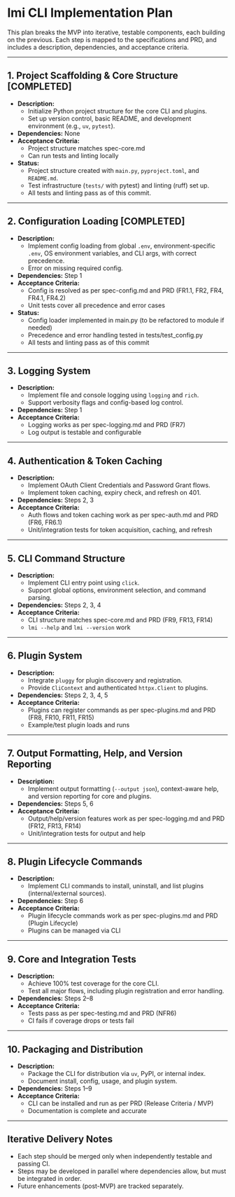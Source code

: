 # lmi CLI Implementation Plan

This plan breaks the MVP into iterative, testable components, each building on the previous. Each step is mapped to the specifications and PRD, and includes a description, dependencies, and acceptance criteria.

---

## 1. Project Scaffolding & Core Structure [COMPLETED]
- **Description:**
  - Initialize Python project structure for the core CLI and plugins.
  - Set up version control, basic README, and development environment (e.g., `uv`, `pytest`).
- **Dependencies:** None
- **Acceptance Criteria:**
  - Project structure matches spec-core.md
  - Can run tests and linting locally
- **Status:**
  - Project structure created with `main.py`, `pyproject.toml`, and `README.md`.
  - Test infrastructure (`tests/` with pytest) and linting (ruff) set up.
  - All tests and linting pass as of this commit.

---

## 2. Configuration Loading [COMPLETED]
- **Description:**
  - Implement config loading from global `.env`, environment-specific `.env`, OS environment variables, and CLI args, with correct precedence.
  - Error on missing required config.
- **Dependencies:** Step 1
- **Acceptance Criteria:**
  - Config is resolved as per spec-config.md and PRD (FR1.1, FR2, FR4, FR4.1, FR4.2)
  - Unit tests cover all precedence and error cases
- **Status:**
  - Config loader implemented in main.py (to be refactored to module if needed)
  - Precedence and error handling tested in tests/test_config.py
  - All tests and linting pass as of this commit

---

## 3. Logging System
- **Description:**
  - Implement file and console logging using `logging` and `rich`.
  - Support verbosity flags and config-based log control.
- **Dependencies:** Step 1
- **Acceptance Criteria:**
  - Logging works as per spec-logging.md and PRD (FR7)
  - Log output is testable and configurable

---

## 4. Authentication & Token Caching
- **Description:**
  - Implement OAuth Client Credentials and Password Grant flows.
  - Implement token caching, expiry check, and refresh on 401.
- **Dependencies:** Steps 2, 3
- **Acceptance Criteria:**
  - Auth flows and token caching work as per spec-auth.md and PRD (FR6, FR6.1)
  - Unit/integration tests for token acquisition, caching, and refresh

---

## 5. CLI Command Structure
- **Description:**
  - Implement CLI entry point using `click`.
  - Support global options, environment selection, and command parsing.
- **Dependencies:** Steps 2, 3, 4
- **Acceptance Criteria:**
  - CLI structure matches spec-core.md and PRD (FR9, FR13, FR14)
  - `lmi --help` and `lmi --version` work

---

## 6. Plugin System
- **Description:**
  - Integrate `pluggy` for plugin discovery and registration.
  - Provide `CliContext` and authenticated `httpx.Client` to plugins.
- **Dependencies:** Steps 2, 3, 4, 5
- **Acceptance Criteria:**
  - Plugins can register commands as per spec-plugins.md and PRD (FR8, FR10, FR11, FR15)
  - Example/test plugin loads and runs

---

## 7. Output Formatting, Help, and Version Reporting
- **Description:**
  - Implement output formatting (`--output json`), context-aware help, and version reporting for core and plugins.
- **Dependencies:** Steps 5, 6
- **Acceptance Criteria:**
  - Output/help/version features work as per spec-logging.md and PRD (FR12, FR13, FR14)
  - Unit/integration tests for output and help

---

## 8. Plugin Lifecycle Commands
- **Description:**
  - Implement CLI commands to install, uninstall, and list plugins (internal/external sources).
- **Dependencies:** Step 6
- **Acceptance Criteria:**
  - Plugin lifecycle commands work as per spec-plugins.md and PRD (Plugin Lifecycle)
  - Plugins can be managed via CLI

---

## 9. Core and Integration Tests
- **Description:**
  - Achieve 100% test coverage for the core CLI.
  - Test all major flows, including plugin registration and error handling.
- **Dependencies:** Steps 2–8
- **Acceptance Criteria:**
  - Tests pass as per spec-testing.md and PRD (NFR6)
  - CI fails if coverage drops or tests fail

---

## 10. Packaging and Distribution
- **Description:**
  - Package the CLI for distribution via `uv`, PyPI, or internal index.
  - Document install, config, usage, and plugin system.
- **Dependencies:** Steps 1–9
- **Acceptance Criteria:**
  - CLI can be installed and run as per PRD (Release Criteria / MVP)
  - Documentation is complete and accurate

---

## Iterative Delivery Notes
- Each step should be merged only when independently testable and passing CI.
- Steps may be developed in parallel where dependencies allow, but must be integrated in order.
- Future enhancements (post-MVP) are tracked separately. 